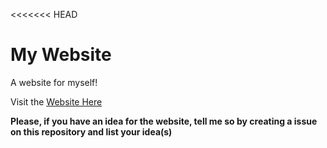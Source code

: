 <<<<<<< HEAD
# My Website
A website for myself!

Visit the <a href="https://x3ditz.github.io/website">Website Here</a>

**Please, if you have an idea for the website, tell me so by creating a issue on this repository and list your idea(s)**